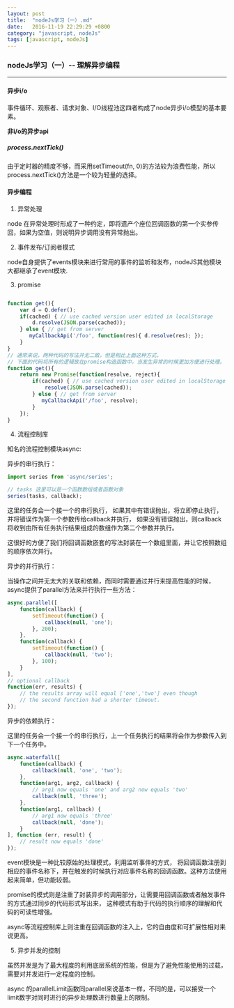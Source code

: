 ```yaml
---
layout: post
title:  "nodeJs学习（一）.md"
date:   2016-11-19 22:29:29 +0800
category: "javascript, nodeJs"
tags: [javascript, nodeJs]
---
```



### nodeJs学习（一）-- 理解异步编程

-----


#### 异步i/o

事件循环、观察者、请求对象、I/O线程池这四者构成了node异步i/o模型的基本要素。

**非i/o的异步api**

##### process.nextTick()

由于定时器的精度不够，而采用setTimeout(fn, 0)的方法较为浪费性能，所以process.nextTick()方法是一个较为轻量的选择。


#### 异步编程

1. 异常处理

node 在异常处理时形成了一种约定，即将遗产个座位回调函数的第一个实参传回，如果为空值，则说明异步调用没有异常抛出。

2. 事件发布/订阅者模式

node自身提供了events模块来进行常用的事件的监听和发布，nodeJS其他模块大都继承了event模块.

3. promise

```js

function get(){
    var d = Q.defer();
    if(cached) { // use cached version user edited in localStorage
        d.resolve(JSON.parse(cached));
    } else { // get from server
       myCallbackApi('/foo', function(res){ d.resolve(res); });
    }
}
// 通常来说，两种代码的写法并无二致，但是相比上面这种方式，
// 下面的代码将所有的逻辑放在promise构造函数中，当发生异常的时候更加方便进行处理。
function get(){
    return new Promise(function(resolve, reject){
        if(cached) { // use cached version user edited in localStorage
            resolve(JSON.parse(cached));
        } else { // get from server
           myCallbackApi('/foo', resolve);
        }
    });
}

```

4. 流程控制库

知名的流程控制模块async:

异步的串行执行：

```js
import series from 'async/series';

// tasks 这里可以是一个函数数组或者函数对象
series(tasks, callback);
```

这里的任务会一个接一个的串行执行，
如果其中有错误抛出，将立即停止执行，并将错误作为第一个参数传给callback并执行，
如果没有错误抛出，则callback将收到由所有任务执行结果组成的数组作为第二个参数并执行。

这很好的方便了我们将回调函数嵌套的写法封装在一个数组里面，并让它按照数组的顺序依次并行。

异步的并行执行：

当操作之间并无太大的关联和依赖，而同时需要通过并行来提高性能的时候，async提供了parallel方法来并行执行一些方法：

```js
async.parallel([
    function(callback) {
        setTimeout(function() {
            callback(null, 'one');
        }, 200);
    },
    function(callback) {
        setTimeout(function() {
            callback(null, 'two');
        }, 100);
    }
],
// optional callback
function(err, results) {
    // the results array will equal ['one','two'] even though
    // the second function had a shorter timeout.
});

```

异步的依赖执行：

这里的任务会一个接一个的串行执行，上一个任务执行的结果将会作为参数传入到下一个任务中。

```js
async.waterfall([
    function(callback) {
        callback(null, 'one', 'two');
    },
    function(arg1, arg2, callback) {
        // arg1 now equals 'one' and arg2 now equals 'two'
        callback(null, 'three');
    },
    function(arg1, callback) {
        // arg1 now equals 'three'
        callback(null, 'done');
    }
], function (err, result) {
    // result now equals 'done'
});

```

event模块是一种比较原始的处理模式，利用监听事件的方式，
将回调函数注册到相应的事件名称下，并在触发的时候执行对应事件名称的回调函数。这种方法使用起来简单，但功能较弱。

promise的模式则是注重了封装异步的调用部分，让需要用回调函数或者触发事件的方式通过同步的代码形式写出来，
这种模式有助于代码的执行顺序的理解和代码的可读性增强。

async等流程控制库上则注重在回调函数的注入上，它的自由度和可扩展性相对来说更高。

5. 异步并发的控制

虽然并发是为了最大程度的利用底层系统的性能，但是为了避免性能使用的过载，需要对并发进行一定程度的控制。

async 的parallelLimit函数同parallel来说基本一样，不同的是，可以接受一个limit数字对同时进行的异步处理数进行数量上的限制。